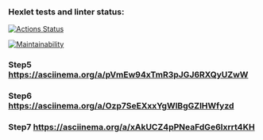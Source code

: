 ### Hexlet tests and linter status:
[![Actions Status](https://github.com/AndyPlts/java-project-61/actions/workflows/hexlet-check.yml/badge.svg)](https://github.com/AndyPlts/java-project-61/actions)

[![Maintainability](https://api.codeclimate.com/v1/badges/1496e21ee502a8ac268a/maintainability)](https://codeclimate.com/github/AndyPlts/java-project-61/maintainability)

### Step5 https://asciinema.org/a/pVmEw94xTmR3pJGJ6RXQyUZwW
### Step6 https://asciinema.org/a/Ozp7SeEXxxYgWlBgGZlHWfyzd
### Step7 https://asciinema.org/a/xAkUCZ4pPNeaFdGe6lxrrt4KH